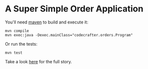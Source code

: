 A Super Simple Order Application
================================

You'll need [maven](http://maven.apache.org) to build and execute it:

    mvn compile
    mvn exec:java -Dexec.mainClass="codecrafter.orders.Program"

Or run the tests:

    mvn test

Take a look [here](http://codecrafter.blogspot.com/2012/03/some-oo-design.html) for the full story.

